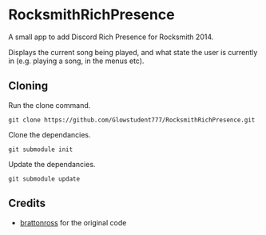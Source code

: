 # RocksmithRichPresence

A small app to add Discord Rich Presence for Rocksmith 2014.

Displays the current song being played, and what state the user is currently in (e.g. playing a song, in the menus etc).

## Cloning

Run the clone command.
```
git clone https://github.com/Glowstudent777/RocksmithRichPresence.git
```

Clone the dependancies.
```
git submodule init
```

Update the dependancies.
```
git submodule update
```

## Credits
- [brattonross](https://github.com/brattonross/RocksmithRichPresence) for the original code
